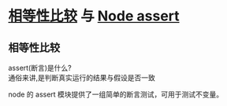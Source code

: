 # [相等性比较](https://developer.mozilla.org/en-US/docs/Web/JavaScript/Equality_comparisons_and_sameness) 与 [Node assert](http://nodejs.cn/api/assert.html#assert_assert)

## 相等性比较

assert(断言)是什么?  
通俗来讲,是判断真实运行的结果与假设是否一致

node 的 assert 模块提供了一组简单的断言测试，可用于测试不变量。
